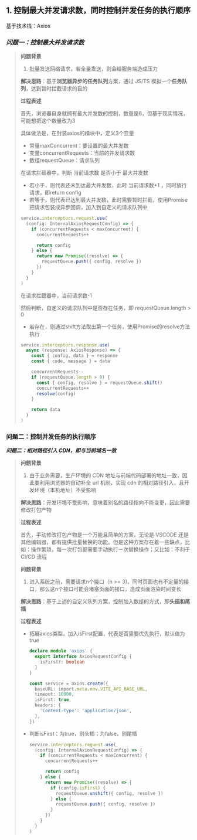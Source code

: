 ## 1. 控制最大并发请求数，同时控制并发任务的执行顺序

基于技术栈：Axios

### **_问题一：控制最大并发请求数_**

> **问题背景**
>
> 1. 批量发送网络请求，若全量发送，则会给服务端造成压力
>
> **解决思路**：基于**浏览器异步的任务队列**方案，通过 JS/TS 模拟一个**任务队列**，达到暂时拦截请求的目的
>
> **过程表述**
>
> 首先，浏览器自身就拥有最大并发数的控制，数量是6，但基于现实情况，可能想把这个数量改为3
>
> 具体做法是，在封装axios的模块中，定义3个变量
>
> - 常量maxConcurrent：要设置的最大并发数
> - 变量concurrentRequests：当前的并发请求数
> - 数组requestQueue：请求队列
>
> 在请求拦截器中，判断 当前请求数 是否小于 最大并发数
>
> - 若小于，则代表还未到达最大并发数，此时 当前请求数+1 ，同时放行请求，即return config
> - 若等于，则代表已达到最大并发数，此时需要暂时拦截，使用Promise把请求包装成异步回调，加入到自定义的请求队列中
>
> ```ts
> service.interceptors.request.use(
>   (config: InternalAxiosRequestConfig) => {
>     if (concurrentRequests < maxConcurrent) {
>       concurrentRequests++
> 
>       return config
>     } else {
>       return new Promise((resolve) => {
>         requestQueue.push({ config, resolve })
>       })
>     }
>   }
> )
> ```
>
> 在请求拦截器中，当前请求数-1
>
> 然后判断，自定义的请求队列中是否存在任务，即 requestQueue.length > 0
>
> - 若存在，则通过shift方法取出第一个任务，使用Promise的resolve方法执行
>
> ```ts
> service.interceptors.response.use(
>   async (response: AxiosResponse) => {
>     const { config, data } = response
>     const { code, message } = data
> 
>     concurrentRequests--
>     if (requestQueue.length > 0) {
>       const { config, resolve } = requestQueue.shift()
>       concurrentRequests++
>       resolve(config)
>     }
> 
>     return data
>   }
> )
> ```

### 问题二：控制并发任务的执行顺序

**_问题二：相对路径引入 CDN，即与当前域名一致_**

> **问题背景**
>
> 1. 由于业务需要，生产环境的 CDN 地址与前端代码部署的地址一致，因此要利用浏览器的自动补全 url 机制，实现 cdn 的相对路径引入，且开发环境（本机地址）不受影响
>
> **解决思路**：开发环境不受影响，意味着别名的路径指向不能变更，因此需要修改打包产物
>
> **过程表述**
>
> 首先，手动修改打包产物是一个万能且简单的方案，无论是 VSCODE 还是其他编辑器，都有提供批量替换的功能。但是这种方案存在着一些缺点，比如：操作繁琐，每一次打包都需要手动执行一次替换操作；又比如：不利于 CI/CD 流程
>
> **问题背景**
>
> 1. 进入系统之前，需要请求n个接口（n >= 3)，同时页面也有不定量的接口，那么这n个接口可能会堵塞页面的接口，造成页面渲染时间变长
>
> **解决思路**：基于上述的自定义队列方案，控制加入数组的方式，即**头插和尾插**
>
> **过程表述**
>
> - 拓展axios类型，加入isFirst配置，代表是否需要优先执行，默认值为true
>
>   ```ts
>   declare module 'axios' {
>     export interface AxiosRequestConfig {
>       isFirst?: boolean
>     }
>   }
>   
>   const service = axios.create({
>     baseURL: import.meta.env.VITE_API_BASE_URL,
>     timeout: 10000,
>     isFirst: true,
>     headers: {
>       'Content-Type': 'application/json',
>     },
>   })
>   ```
>
> - 判断isFirst：为true，则头插；为false，则尾插
>
>   ```ts
>   service.interceptors.request.use(
>     (config: InternalAxiosRequestConfig) => {
>       if (concurrentRequests < maxConcurrent) {
>         concurrentRequests++
>   
>         return config
>       } else {
>         return new Promise((resolve) => {
>           if (config.isFirst) {
>             requestQueue.unshift({ config, resolve })
>           } else {
>             requestQueue.push({ config, resolve })
>           }
>         })
>       }
>     }
>   )
>   ```
